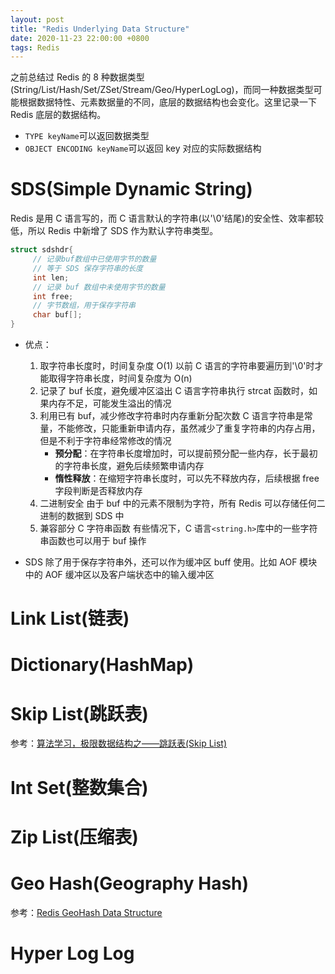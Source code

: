 ```yaml
---
layout: post
title: "Redis Underlying Data Structure"
date: 2020-11-23 22:00:00 +0800
tags: Redis
---
```


之前总结过 Redis 的 8 种数据类型(String/List/Hash/Set/ZSet/Stream/Geo/HyperLogLog)，而同一种数据类型可能根据数据特性、元素数据量的不同，底层的数据结构也会变化。这里记录一下 Redis 底层的数据结构。

- `TYPE keyName`可以返回数据类型
- `OBJECT ENCODING keyName`可以返回 key 对应的实际数据结构

# SDS(Simple Dynamic String)

Redis 是用 C 语言写的，而 C 语言默认的字符串(以'\0'结尾)的安全性、效率都较低，所以 Redis 中新增了 SDS 作为默认字符串类型。

```C++
struct sdshdr{
     // 记录buf数组中已使用字节的数量
     // 等于 SDS 保存字符串的长度
     int len;
     // 记录 buf 数组中未使用字节的数量
     int free;
     // 字节数组，用于保存字符串
     char buf[];
}
```

- 优点：

  1. 取字符串长度时，时间复杂度 O(1)
     以前 C 语言的字符串要遍历到'\0'时才能取得字符串长度，时间复杂度为 O(n)
  2. 记录了 buf 长度，避免缓冲区溢出
     C 语言字符串执行 strcat 函数时，如果内存不足，可能发生溢出的情况
  3. 利用已有 buf，减少修改字符串时内存重新分配次数
     C 语言字符串是常量，不能修改，只能重新申请内存，虽然减少了重复字符串的内存占用，但是不利于字符串经常修改的情况
     - **预分配**：在字符串长度增加时，可以提前预分配一些内存，长于最初的字符串长度，避免后续频繁申请内存
     - **惰性释放**：在缩短字符串长度时，可以先不释放内存，后续根据 free 字段判断是否释放内存
  4. 二进制安全
     由于 buf 中的元素不限制为字符，所有 Redis 可以存储任何二进制的数据到 SDS 中
  5. 兼容部分 C 字符串函数
     有些情况下，C 语言`<string.h>`库中的一些字符串函数也可以用于 buf 操作

- SDS 除了用于保存字符串外，还可以作为缓冲区 buff 使用。比如 AOF 模块中的 AOF 缓冲区以及客户端状态中的输入缓冲区

# Link List(链表)

# Dictionary(HashMap)

# Skip List(跳跃表)

参考：[算法学习，极限数据结构之——跳跃表(Skip List)](/2019/07/07/Algorithm_Skiplist/)

# Int Set(整数集合)

# Zip List(压缩表)

# Geo Hash(Geography Hash)

参考：[Redis GeoHash Data Structure](/2020/11/28/Redis_GeoHash/)

# Hyper Log Log
